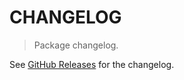 # CHANGELOG

> Package changelog.

See [GitHub Releases](https://github.com/stdlib-js/stats-base-dists-betaprime-logpdf/releases) for the changelog.